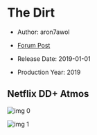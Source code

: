 # The Dirt

* Author: aron7awol

* [Forum Post](https://www.avsforum.com/threads/bass-eq-for-filtered-movies.2995212/post-57811576)

* Release Date: 2019-01-01
* Production Year: 2019

## Netflix DD+ Atmos

![img 0](https://i.imgur.com/4sxhSHI.jpg)

![img 1](https://i.imgur.com/cFoF3nn.png)

